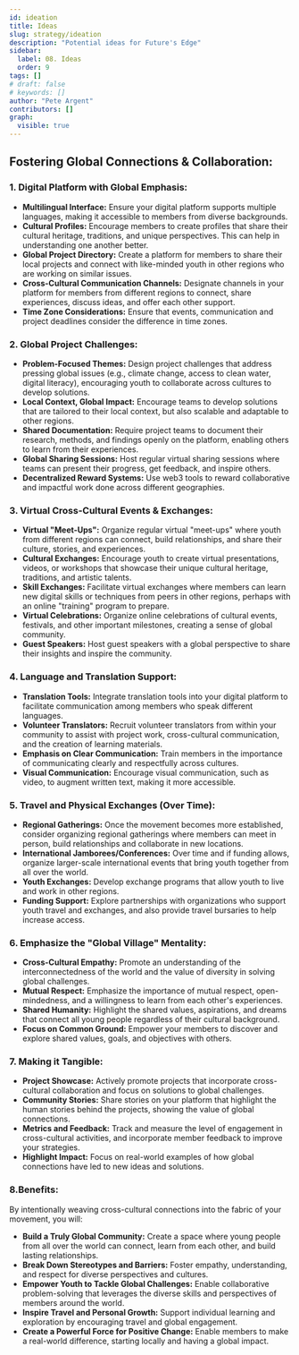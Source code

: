 ```yaml
---
id: ideation
title: Ideas
slug: strategy/ideation
description: "Potential ideas for Future's Edge"
sidebar:
  label: 08. Ideas
  order: 9
tags: []
# draft: false
# keywords: []
author: "Pete Argent"
contributors: []
graph:
  visible: true
---
```



## Fostering Global Connections & Collaboration:

### 1. Digital Platform with Global Emphasis:

- **Multilingual Interface:** Ensure your digital platform supports multiple languages, making it accessible to members from diverse backgrounds.
- **Cultural Profiles:** Encourage members to create profiles that share their cultural heritage, traditions, and unique perspectives. This can help in understanding one another better.
- **Global Project Directory:** Create a platform for members to share their local projects and connect with like-minded youth in other regions who are working on similar issues.
- **Cross-Cultural Communication Channels:** Designate channels in your platform for members from different regions to connect, share experiences, discuss ideas, and offer each other support.
- **Time Zone Considerations:** Ensure that events, communication and project deadlines consider the difference in time zones.

### 2. Global Project Challenges:

- **Problem-Focused Themes:** Design project challenges that address pressing global issues (e.g., climate change, access to clean water, digital literacy), encouraging youth to collaborate across cultures to develop solutions.
- **Local Context, Global Impact:** Encourage teams to develop solutions that are tailored to their local context, but also scalable and adaptable to other regions.
- **Shared Documentation:** Require project teams to document their research, methods, and findings openly on the platform, enabling others to learn from their experiences.
- **Global Sharing Sessions:** Host regular virtual sharing sessions where teams can present their progress, get feedback, and inspire others.
- **Decentralized Reward Systems:** Use web3 tools to reward collaborative and impactful work done across different geographies.

### 3. Virtual Cross-Cultural Events & Exchanges:

- **Virtual "Meet-Ups":** Organize regular virtual "meet-ups" where youth from different regions can connect, build relationships, and share their culture, stories, and experiences.
- **Cultural Exchanges:** Encourage youth to create virtual presentations, videos, or workshops that showcase their unique cultural heritage, traditions, and artistic talents.
- **Skill Exchanges:** Facilitate virtual exchanges where members can learn new digital skills or techniques from peers in other regions, perhaps with an online "training" program to prepare.
- **Virtual Celebrations:** Organize online celebrations of cultural events, festivals, and other important milestones, creating a sense of global community.
- **Guest Speakers:** Host guest speakers with a global perspective to share their insights and inspire the community.

### 4. Language and Translation Support:

- **Translation Tools:** Integrate translation tools into your digital platform to facilitate communication among members who speak different languages.
- **Volunteer Translators:** Recruit volunteer translators from within your community to assist with project work, cross-cultural communication, and the creation of learning materials.
- **Emphasis on Clear Communication:** Train members in the importance of communicating clearly and respectfully across cultures.
- **Visual Communication:** Encourage visual communication, such as video, to augment written text, making it more accessible.

### 5. Travel and Physical Exchanges (Over Time):

- **Regional Gatherings:** Once the movement becomes more established, consider organizing regional gatherings where members can meet in person, build relationships and collaborate in new locations.
- **International Jamborees/Conferences:** Over time and if funding allows, organize larger-scale international events that bring youth together from all over the world.
- **Youth Exchanges:** Develop exchange programs that allow youth to live and work in other regions.
- **Funding Support:** Explore partnerships with organizations who support youth travel and exchanges, and also provide travel bursaries to help increase access.

### 6. Emphasize the "Global Village" Mentality:

- **Cross-Cultural Empathy:** Promote an understanding of the interconnectedness of the world and the value of diversity in solving global challenges.
- **Mutual Respect:** Emphasize the importance of mutual respect, open-mindedness, and a willingness to learn from each other's experiences.
- **Shared Humanity:** Highlight the shared values, aspirations, and dreams that connect all young people regardless of their cultural background.
- **Focus on Common Ground:** Empower your members to discover and explore shared values, goals, and objectives with others.

### 7. Making it Tangible:

- **Project Showcase:** Actively promote projects that incorporate cross-cultural collaboration and focus on solutions to global challenges.
- **Community Stories:** Share stories on your platform that highlight the human stories behind the projects, showing the value of global connections.
- **Metrics and Feedback:** Track and measure the level of engagement in cross-cultural activities, and incorporate member feedback to improve your strategies.
- **Highlight Impact:** Focus on real-world examples of how global connections have led to new ideas and solutions.

### 8.Benefits:

By intentionally weaving cross-cultural connections into the fabric of your movement, you will:

- **Build a Truly Global Community:** Create a space where young people from all over the world can connect, learn from each other, and build lasting relationships.
- **Break Down Stereotypes and Barriers:** Foster empathy, understanding, and respect for diverse perspectives and cultures.
- **Empower Youth to Tackle Global Challenges:** Enable collaborative problem-solving that leverages the diverse skills and perspectives of members around the world.
- **Inspire Travel and Personal Growth:** Support individual learning and exploration by encouraging travel and global engagement.
- **Create a Powerful Force for Positive Change:** Enable members to make a real-world difference, starting locally and having a global impact.


